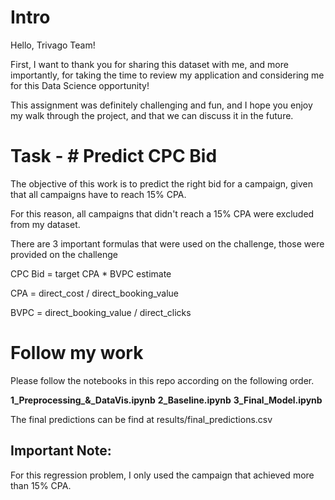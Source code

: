 # Intro

Hello, Trivago Team!

First, I want to thank you for sharing this dataset with me, and more importantly,
for taking the time to review my application and considering me for this
Data Science opportunity!

This assignment was definitely challenging and fun, and I hope you enjoy my
walk through the project, and that we can discuss it in the future.

# Task - # Predict CPC Bid

The objective of this work is to predict the right bid for a campaign,
given that all campaigns have to reach 15% CPA.

For this reason, all campaigns that didn't reach a 15% CPA were excluded from my dataset.

There are 3 important formulas that were used on the challenge, those were
provided on the challenge

CPC Bid = target CPA * BVPC estimate

CPA = direct_cost / direct_booking_value

BVPC = direct_booking_value / direct_clicks

# Follow my work

Please follow the notebooks in this repo according on the following order.

**1_Preprocessing_&_DataVis.ipynb**
**2_Baseline.ipynb**
**3_Final_Model.ipynb**

The final predictions can be find at results/final_predictions.csv

## Important Note:
For this regression problem, I only used the campaign that achieved more than 15% CPA.
